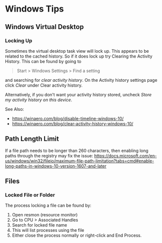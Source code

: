 # Windows Tips

## Windows Virtual Desktop

### Locking Up

Sometimes the virtual desktop task view will lock up. This appears to be related to the cached history.
So if it does lock up try Clearing the Activity History. This can be found by going to

> Start > Windows Settings > Find a setting

and searching for *clear activity history*. On the Activity history settings page click *Clear* under Clear activity history.

Alternatively, if you don't want your activity history stored, uncheck *Store my activity history on this device*.

See Also:
- https://winaero.com/blog/disable-timeline-windows-10/ 
- https://winaero.com/blog/clear-activity-history-windows-10/

## Path Length Limit
If a file path needs to be longer than 260 characters, then enabling long paths through the registry may fix the issue:
https://docs.microsoft.com/en-us/windows/win32/fileio/maximum-file-path-limitation?tabs=cmd#enable-long-paths-in-windows-10-version-1607-and-later


## Files

### Locked File or Folder

The process locking a file can be found by:
1. Open resmon (resource monitor)
2. Go to CPU > Associated Handles
3. Search for locked file name
4. This will list processes using the file
5. Either close the process normally or right-click and End Process.
